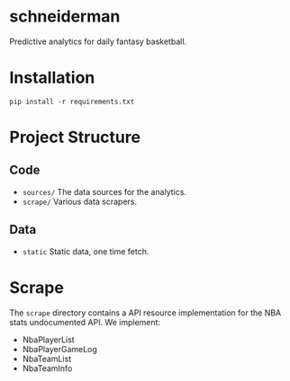 # schneiderman
Predictive analytics for daily fantasy basketball.

# Installation

`pip install -r requirements.txt`

# Project Structure

## Code

- `sources/` The data sources for the analytics.
- `scrape/` Various data scrapers.

## Data

- `static` Static data, one time fetch.

# Scrape

The `scrape` directory contains a API resource implementation for the NBA stats
undocumented API.  We implement:

- NbaPlayerList
- NbaPlayerGameLog
- NbaTeamList
- NbaTeamInfo
